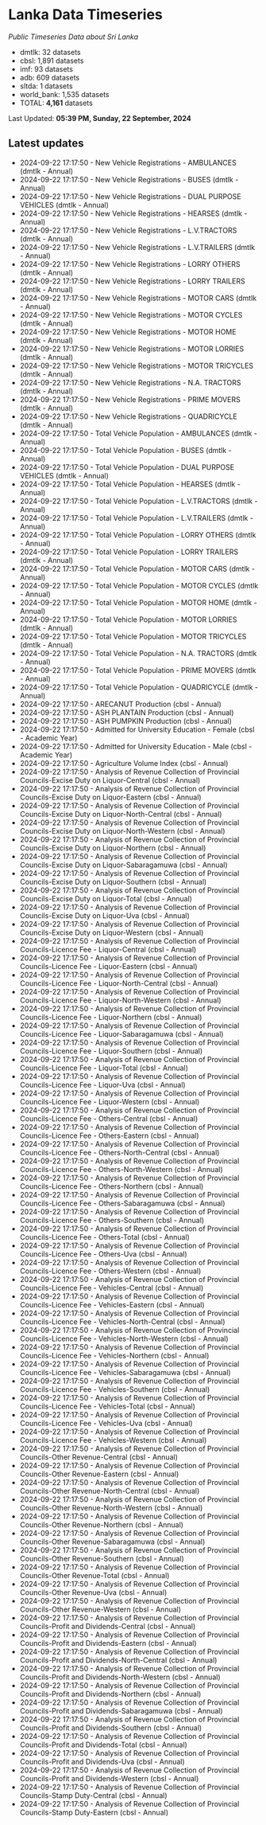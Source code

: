 # Lanka Data Timeseries
*Public Timeseries Data about Sri Lanka*

* dmtlk: 32 datasets
* cbsl: 1,891 datasets
* imf: 93 datasets
* adb: 609 datasets
* sltda: 1 datasets
* world_bank: 1,535 datasets
* TOTAL: **4,161** datasets

Last Updated: **05:39 PM, Sunday, 22 September, 2024**

## Latest updates

* 2024-09-22 17:17:50 - New Vehicle Registrations - AMBULANCES (dmtlk - Annual)
* 2024-09-22 17:17:50 - New Vehicle Registrations - BUSES (dmtlk - Annual)
* 2024-09-22 17:17:50 - New Vehicle Registrations - DUAL PURPOSE VEHICLES (dmtlk - Annual)
* 2024-09-22 17:17:50 - New Vehicle Registrations - HEARSES (dmtlk - Annual)
* 2024-09-22 17:17:50 - New Vehicle Registrations - L.V.TRACTORS (dmtlk - Annual)
* 2024-09-22 17:17:50 - New Vehicle Registrations - L.V.TRAILERS (dmtlk - Annual)
* 2024-09-22 17:17:50 - New Vehicle Registrations - LORRY OTHERS (dmtlk - Annual)
* 2024-09-22 17:17:50 - New Vehicle Registrations - LORRY TRAILERS (dmtlk - Annual)
* 2024-09-22 17:17:50 - New Vehicle Registrations - MOTOR CARS (dmtlk - Annual)
* 2024-09-22 17:17:50 - New Vehicle Registrations - MOTOR CYCLES (dmtlk - Annual)
* 2024-09-22 17:17:50 - New Vehicle Registrations - MOTOR HOME (dmtlk - Annual)
* 2024-09-22 17:17:50 - New Vehicle Registrations - MOTOR LORRIES (dmtlk - Annual)
* 2024-09-22 17:17:50 - New Vehicle Registrations - MOTOR TRICYCLES (dmtlk - Annual)
* 2024-09-22 17:17:50 - New Vehicle Registrations - N.A. TRACTORS (dmtlk - Annual)
* 2024-09-22 17:17:50 - New Vehicle Registrations - PRIME MOVERS (dmtlk - Annual)
* 2024-09-22 17:17:50 - New Vehicle Registrations - QUADRICYCLE (dmtlk - Annual)
* 2024-09-22 17:17:50 - Total Vehicle Population - AMBULANCES (dmtlk - Annual)
* 2024-09-22 17:17:50 - Total Vehicle Population - BUSES (dmtlk - Annual)
* 2024-09-22 17:17:50 - Total Vehicle Population - DUAL PURPOSE VEHICLES (dmtlk - Annual)
* 2024-09-22 17:17:50 - Total Vehicle Population - HEARSES (dmtlk - Annual)
* 2024-09-22 17:17:50 - Total Vehicle Population - L.V.TRACTORS (dmtlk - Annual)
* 2024-09-22 17:17:50 - Total Vehicle Population - L.V.TRAILERS (dmtlk - Annual)
* 2024-09-22 17:17:50 - Total Vehicle Population - LORRY OTHERS (dmtlk - Annual)
* 2024-09-22 17:17:50 - Total Vehicle Population - LORRY TRAILERS (dmtlk - Annual)
* 2024-09-22 17:17:50 - Total Vehicle Population - MOTOR CARS (dmtlk - Annual)
* 2024-09-22 17:17:50 - Total Vehicle Population - MOTOR CYCLES (dmtlk - Annual)
* 2024-09-22 17:17:50 - Total Vehicle Population - MOTOR HOME (dmtlk - Annual)
* 2024-09-22 17:17:50 - Total Vehicle Population - MOTOR LORRIES (dmtlk - Annual)
* 2024-09-22 17:17:50 - Total Vehicle Population - MOTOR TRICYCLES (dmtlk - Annual)
* 2024-09-22 17:17:50 - Total Vehicle Population - N.A. TRACTORS (dmtlk - Annual)
* 2024-09-22 17:17:50 - Total Vehicle Population - PRIME MOVERS (dmtlk - Annual)
* 2024-09-22 17:17:50 - Total Vehicle Population - QUADRICYCLE (dmtlk - Annual)
* 2024-09-22 17:17:50 - ARECANUT Production (cbsl - Annual)
* 2024-09-22 17:17:50 - ASH PLANTAIN Production (cbsl - Annual)
* 2024-09-22 17:17:50 - ASH PUMPKIN Production (cbsl - Annual)
* 2024-09-22 17:17:50 - Admitted for University Education - Female (cbsl - Academic Year)
* 2024-09-22 17:17:50 - Admitted for University Education - Male (cbsl - Academic Year)
* 2024-09-22 17:17:50 - Agriculture Volume Index (cbsl - Annual)
* 2024-09-22 17:17:50 - Analysis of Revenue Collection of Provincial Councils-Excise Duty on Liquor-Central (cbsl - Annual)
* 2024-09-22 17:17:50 - Analysis of Revenue Collection of Provincial Councils-Excise Duty on Liquor-Eastern (cbsl - Annual)
* 2024-09-22 17:17:50 - Analysis of Revenue Collection of Provincial Councils-Excise Duty on Liquor-North-Central (cbsl - Annual)
* 2024-09-22 17:17:50 - Analysis of Revenue Collection of Provincial Councils-Excise Duty on Liquor-North-Western (cbsl - Annual)
* 2024-09-22 17:17:50 - Analysis of Revenue Collection of Provincial Councils-Excise Duty on Liquor-Northern (cbsl - Annual)
* 2024-09-22 17:17:50 - Analysis of Revenue Collection of Provincial Councils-Excise Duty on Liquor-Sabaragamuwa (cbsl - Annual)
* 2024-09-22 17:17:50 - Analysis of Revenue Collection of Provincial Councils-Excise Duty on Liquor-Southern (cbsl - Annual)
* 2024-09-22 17:17:50 - Analysis of Revenue Collection of Provincial Councils-Excise Duty on Liquor-Total (cbsl - Annual)
* 2024-09-22 17:17:50 - Analysis of Revenue Collection of Provincial Councils-Excise Duty on Liquor-Uva (cbsl - Annual)
* 2024-09-22 17:17:50 - Analysis of Revenue Collection of Provincial Councils-Excise Duty on Liquor-Western (cbsl - Annual)
* 2024-09-22 17:17:50 - Analysis of Revenue Collection of Provincial Councils-Licence Fee - Liquor-Central (cbsl - Annual)
* 2024-09-22 17:17:50 - Analysis of Revenue Collection of Provincial Councils-Licence Fee - Liquor-Eastern (cbsl - Annual)
* 2024-09-22 17:17:50 - Analysis of Revenue Collection of Provincial Councils-Licence Fee - Liquor-North-Central (cbsl - Annual)
* 2024-09-22 17:17:50 - Analysis of Revenue Collection of Provincial Councils-Licence Fee - Liquor-North-Western (cbsl - Annual)
* 2024-09-22 17:17:50 - Analysis of Revenue Collection of Provincial Councils-Licence Fee - Liquor-Northern (cbsl - Annual)
* 2024-09-22 17:17:50 - Analysis of Revenue Collection of Provincial Councils-Licence Fee - Liquor-Sabaragamuwa (cbsl - Annual)
* 2024-09-22 17:17:50 - Analysis of Revenue Collection of Provincial Councils-Licence Fee - Liquor-Southern (cbsl - Annual)
* 2024-09-22 17:17:50 - Analysis of Revenue Collection of Provincial Councils-Licence Fee - Liquor-Total (cbsl - Annual)
* 2024-09-22 17:17:50 - Analysis of Revenue Collection of Provincial Councils-Licence Fee - Liquor-Uva (cbsl - Annual)
* 2024-09-22 17:17:50 - Analysis of Revenue Collection of Provincial Councils-Licence Fee - Liquor-Western (cbsl - Annual)
* 2024-09-22 17:17:50 - Analysis of Revenue Collection of Provincial Councils-Licence Fee - Others-Central (cbsl - Annual)
* 2024-09-22 17:17:50 - Analysis of Revenue Collection of Provincial Councils-Licence Fee - Others-Eastern (cbsl - Annual)
* 2024-09-22 17:17:50 - Analysis of Revenue Collection of Provincial Councils-Licence Fee - Others-North-Central (cbsl - Annual)
* 2024-09-22 17:17:50 - Analysis of Revenue Collection of Provincial Councils-Licence Fee - Others-North-Western (cbsl - Annual)
* 2024-09-22 17:17:50 - Analysis of Revenue Collection of Provincial Councils-Licence Fee - Others-Northern (cbsl - Annual)
* 2024-09-22 17:17:50 - Analysis of Revenue Collection of Provincial Councils-Licence Fee - Others-Sabaragamuwa (cbsl - Annual)
* 2024-09-22 17:17:50 - Analysis of Revenue Collection of Provincial Councils-Licence Fee - Others-Southern (cbsl - Annual)
* 2024-09-22 17:17:50 - Analysis of Revenue Collection of Provincial Councils-Licence Fee - Others-Total (cbsl - Annual)
* 2024-09-22 17:17:50 - Analysis of Revenue Collection of Provincial Councils-Licence Fee - Others-Uva (cbsl - Annual)
* 2024-09-22 17:17:50 - Analysis of Revenue Collection of Provincial Councils-Licence Fee - Others-Western (cbsl - Annual)
* 2024-09-22 17:17:50 - Analysis of Revenue Collection of Provincial Councils-Licence Fee - Vehicles-Central (cbsl - Annual)
* 2024-09-22 17:17:50 - Analysis of Revenue Collection of Provincial Councils-Licence Fee - Vehicles-Eastern (cbsl - Annual)
* 2024-09-22 17:17:50 - Analysis of Revenue Collection of Provincial Councils-Licence Fee - Vehicles-North-Central (cbsl - Annual)
* 2024-09-22 17:17:50 - Analysis of Revenue Collection of Provincial Councils-Licence Fee - Vehicles-North-Western (cbsl - Annual)
* 2024-09-22 17:17:50 - Analysis of Revenue Collection of Provincial Councils-Licence Fee - Vehicles-Northern (cbsl - Annual)
* 2024-09-22 17:17:50 - Analysis of Revenue Collection of Provincial Councils-Licence Fee - Vehicles-Sabaragamuwa (cbsl - Annual)
* 2024-09-22 17:17:50 - Analysis of Revenue Collection of Provincial Councils-Licence Fee - Vehicles-Southern (cbsl - Annual)
* 2024-09-22 17:17:50 - Analysis of Revenue Collection of Provincial Councils-Licence Fee - Vehicles-Total (cbsl - Annual)
* 2024-09-22 17:17:50 - Analysis of Revenue Collection of Provincial Councils-Licence Fee - Vehicles-Uva (cbsl - Annual)
* 2024-09-22 17:17:50 - Analysis of Revenue Collection of Provincial Councils-Licence Fee - Vehicles-Western (cbsl - Annual)
* 2024-09-22 17:17:50 - Analysis of Revenue Collection of Provincial Councils-Other Revenue-Central (cbsl - Annual)
* 2024-09-22 17:17:50 - Analysis of Revenue Collection of Provincial Councils-Other Revenue-Eastern (cbsl - Annual)
* 2024-09-22 17:17:50 - Analysis of Revenue Collection of Provincial Councils-Other Revenue-North-Central (cbsl - Annual)
* 2024-09-22 17:17:50 - Analysis of Revenue Collection of Provincial Councils-Other Revenue-North-Western (cbsl - Annual)
* 2024-09-22 17:17:50 - Analysis of Revenue Collection of Provincial Councils-Other Revenue-Northern (cbsl - Annual)
* 2024-09-22 17:17:50 - Analysis of Revenue Collection of Provincial Councils-Other Revenue-Sabaragamuwa (cbsl - Annual)
* 2024-09-22 17:17:50 - Analysis of Revenue Collection of Provincial Councils-Other Revenue-Southern (cbsl - Annual)
* 2024-09-22 17:17:50 - Analysis of Revenue Collection of Provincial Councils-Other Revenue-Total (cbsl - Annual)
* 2024-09-22 17:17:50 - Analysis of Revenue Collection of Provincial Councils-Other Revenue-Uva (cbsl - Annual)
* 2024-09-22 17:17:50 - Analysis of Revenue Collection of Provincial Councils-Other Revenue-Western (cbsl - Annual)
* 2024-09-22 17:17:50 - Analysis of Revenue Collection of Provincial Councils-Profit and Dividends-Central (cbsl - Annual)
* 2024-09-22 17:17:50 - Analysis of Revenue Collection of Provincial Councils-Profit and Dividends-Eastern (cbsl - Annual)
* 2024-09-22 17:17:50 - Analysis of Revenue Collection of Provincial Councils-Profit and Dividends-North-Central (cbsl - Annual)
* 2024-09-22 17:17:50 - Analysis of Revenue Collection of Provincial Councils-Profit and Dividends-North-Western (cbsl - Annual)
* 2024-09-22 17:17:50 - Analysis of Revenue Collection of Provincial Councils-Profit and Dividends-Northern (cbsl - Annual)
* 2024-09-22 17:17:50 - Analysis of Revenue Collection of Provincial Councils-Profit and Dividends-Sabaragamuwa (cbsl - Annual)
* 2024-09-22 17:17:50 - Analysis of Revenue Collection of Provincial Councils-Profit and Dividends-Southern (cbsl - Annual)
* 2024-09-22 17:17:50 - Analysis of Revenue Collection of Provincial Councils-Profit and Dividends-Total (cbsl - Annual)
* 2024-09-22 17:17:50 - Analysis of Revenue Collection of Provincial Councils-Profit and Dividends-Uva (cbsl - Annual)
* 2024-09-22 17:17:50 - Analysis of Revenue Collection of Provincial Councils-Profit and Dividends-Western (cbsl - Annual)
* 2024-09-22 17:17:50 - Analysis of Revenue Collection of Provincial Councils-Stamp Duty-Central (cbsl - Annual)
* 2024-09-22 17:17:50 - Analysis of Revenue Collection of Provincial Councils-Stamp Duty-Eastern (cbsl - Annual)